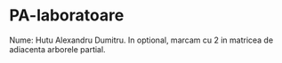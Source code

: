 # PA-laboratoare
Nume: Hutu Alexandru Dumitru.
In optional, marcam cu 2 in matricea de adiacenta arborele partial.
